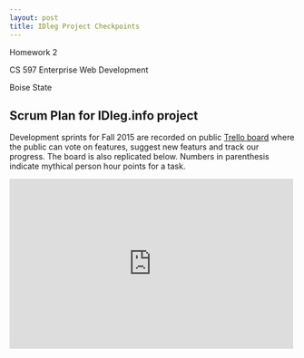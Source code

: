```yaml
---
layout: post
title: IDleg Project Checkpoints
---
```


Homework 2

CS 597 Enterprise Web Development

Boise State

## Scrum Plan for IDleg.info project

Development sprints for Fall 2015 are recorded on public [Trello board](https://trello.com/b/0jSicfSF/idleg-info-development-sprints) where the public can vote on features, suggest new featurs and track our progress. The board is also replicated below. Numbers in parenthesis indicate mythical person hour points for a task. 

<iframe width="500" height="300" src="https://trello.com/b/0jSicfSF.html" frameborder="0" allowfullscreen="allowfullscreen"></iframe>

